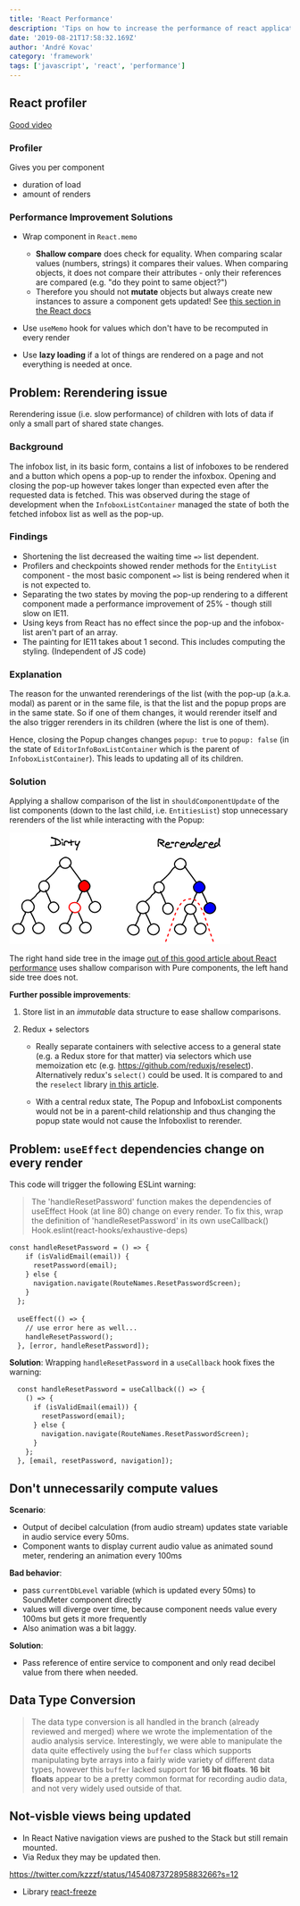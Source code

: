 ```yaml
---
title: 'React Performance'
description: 'Tips on how to increase the performance of react application which get slow when rerendering components with children that carry lots of data.'
date: '2019-08-21T17:58:32.169Z'
author: 'André Kovac'
category: 'framework'
tags: ['javascript', 'react', 'performance']
---
```


## React profiler

[Good video](https://www.youtube.com/watch?v=00RoZflFE34)

### Profiler

Gives you per component

* duration of load
* amount of renders

### Performance Improvement Solutions

* Wrap component in `React.memo`

  - **Shallow compare** does check for equality. When comparing scalar values (numbers, strings) it compares their values. When comparing objects, it does not compare their attributes - only their references are compared (e.g. "do they point to same object?")
  - Therefore you should not **mutate** objects but always create new instances to assure a component gets updated! See [this section in the React docs](https://reactjs.org/docs/optimizing-performance.html#the-power-of-not-mutating-data)

* Use `useMemo` hook for values which don't have to be recomputed in every render
* Use **lazy loading** if a lot of things are rendered on a page and not everything is needed at once.


## Problem: Rerendering issue

Rerendering issue (i.e. slow performance) of children with lots of data if only a small part of shared state changes.

### Background
The infobox list, in its basic form, contains a list of infoboxes to be rendered and a button which opens a pop-up to render the infoxbox. Opening and closing the pop-up however takes longer than expected even after the requested data is fetched. This was observed during the stage of development when the `InfoboxListContainer` managed the state of both the fetched infobox list as well as the pop-up.

### Findings
* Shortening the list decreased the waiting time `=>` list dependent.
* Profilers and checkpoints showed render methods for the `EntityList` component - the most basic component `=>` list is being rendered when it is not expected to.
* Separating the two states by moving the pop-up rendering to a different component made a performance improvement of 25% - though still slow on IE11.
* Using keys from React has no effect since the pop-up and the infobox-list aren't part of an array.
* The painting for IE11 takes about 1 second. This includes computing the styling. (Independent of JS code)

### Explanation

The reason for the unwanted rerenderings of the list (with the pop-up (a.k.a. modal) as parent or in the same file, is that the list and the popup props are in the same state. So if one of them changes, it would rerender itself and the also trigger rerenders in its children (where the list is one of them).

Hence, closing the Popup changes changes `popup: true` to `popup: false` (in the state of `EditorInfoBoxListContainer` which is the parent of `InfoboxListContainer`). This leads to updating all of its children.

### Solution

Applying a shallow comparison of the list in `shouldComponentUpdate` of the list components (down to the last child, i.e. `EntitiesList`) stop unnecessary rerenders of the list while interacting with the Popup:

![react-rendering-on-state-change](./react-rendering-on-state-change.png)

The right hand side tree in the image [out of this good article about React performance](https://medium.com/front-end-hacking/performance-optimizing-a-react-single-page-app-part-2-92a0f0c83202) uses shallow comparison with Pure components, the left hand side tree does not.

**Further possible improvements**:

1. Store list in an *immutable* data structure to ease shallow comparisons.
2. Redux + selectors

	* Really separate containers with selective access to a general state (e.g. a Redux store for that matter) via selectors which use memoization etc (e.g. https://github.com/reduxjs/reselect). Alternatively redux's `select()` could be used. It is compared to and the `reselect` library [in this article](https://netbasal.com/lets-talk-about-select-and-reselect-in-ngrx-store-177a2f6045a8).

	* With a central redux state, The Popup and InfoboxList components would not be in a parent-child relationship and thus changing the popup state would not cause the Infoboxlist to rerender.


## Problem: `useEffect` dependencies change on every render

This code will trigger the following ESLint warning:

> The 'handleResetPassword' function makes the dependencies of useEffect Hook (at line 80) change on every render. To fix this, wrap the definition of 'handleResetPassword' in its own useCallback() Hook.eslint(react-hooks/exhaustive-deps)

```tsx
const handleResetPassword = () => {
    if (isValidEmail(email)) {
      resetPassword(email);
    } else {
      navigation.navigate(RouteNames.ResetPasswordScreen);
    }
  };

  useEffect(() => {
    // use error here as well...
    handleResetPassword();
  }, [error, handleResetPassword]);
```

**Solution**: Wrapping `handleResetPassword` in a `useCallback` hook fixes the warning:

```tsx
  const handleResetPassword = useCallback(() => {
    () => {
      if (isValidEmail(email)) {
        resetPassword(email);
      } else {
        navigation.navigate(RouteNames.ResetPasswordScreen);
      }
    };
  }, [email, resetPassword, navigation]);
```

## Don't unnecessarily compute values

**Scenario**:

- Output of decibel calculation (from audio stream) updates state variable in audio service every 50ms.
- Component wants to display current audio value as animated sound meter, rendering an animation every 100ms

**Bad behavior**:

- pass `currentDbLevel` variable (which is updated every 50ms) to SoundMeter component directly
- values will diverge over time, because component needs value every 100ms but gets it more frequently
- Also animation was a bit laggy.

**Solution**:

- Pass reference of entire service to component and only read decibel value from there when needed.


## Data Type Conversion

> The data type conversion is all handled in the branch (already reviewed and merged) where we wrote the implementation of the audio analysis service. Interestingly, we were able to manipulate the data quite effectively using the `buffer` class which supports manipulating byte arrays into a fairly wide variety of different data types, however this `buffer` lacked support for **16 bit floats**. **16 bit floats** appear to be a pretty common format for recording audio data, and not very widely used outside of that.


## Not-visble views being updated

- In React Native navigation views are pushed to the Stack but still remain mounted.
- Via Redux they may be updated then.

https://twitter.com/kzzzf/status/1454087372895883266?s=12

- Library [react-freeze](https://github.com/software-mansion-labs/react-freeze)